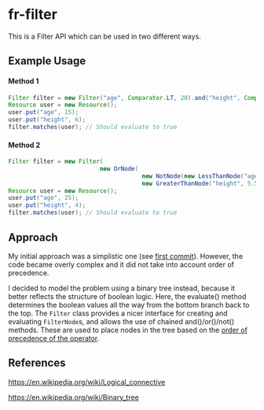# fr-filter

This is a Filter API which can be used in two different ways. 

## Example Usage

#### Method 1
```java
Filter filter = new Filter("age", Comparator.LT, 20).and("height", Comparator.GT, 5.5);
Resource user = new Resource();
user.put("age", 15);
user.put("height", 6);
filter.matches(user); // Should evaluate to true
```
#### Method 2
```java
Filter filter = new Filter(
                          new OrNode(
                                      new NotNode(new LessThanNode("age", 20)), 
                                      new GreaterThanNode("height", 5.5)));
Resource user = new Resource();
user.put("age", 25);
user.put("height", 4);
filter.matches(user); // Should evaluate to true
```

## Approach

My initial approach was a simplistic one (see [first commit](https://github.com/bekmeh/fr-filter/commit/4f5d4e32b7c359a5d6133ffebdb2c45fd1c54478)). However, the code became overly complex and it did not take into account order of precedence. 

I decided to model the problem using a binary tree instead, because it better reflects the structure of boolean logic. Here, the evaluate() method determines the boolean values all the way from the bottom branch back to the top. 
The `Filter` class provides a nicer interface for creating and evaluating `FilterNode`s, and allows the use of chained and()/or()/not() methods. 
These are used to place nodes in the tree based on the [order of precedence of the operator](https://en.wikipedia.org/wiki/Logical_connective#Order_of_precedence).

## References

https://en.wikipedia.org/wiki/Logical_connective

https://en.wikipedia.org/wiki/Binary_tree
